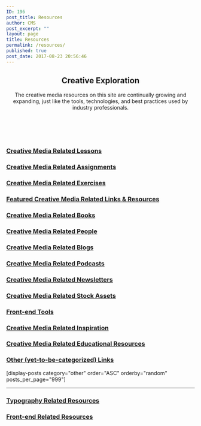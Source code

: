 ```yaml
---
ID: 196
post_title: Resources
author: CMS
post_excerpt: ""
layout: page
title: Resources
permalink: /resources/
published: true
post_date: 2017-08-23 20:56:46
---
```

<!-- wp:heading {"align":"center","className":"cms-page-title"} -->
<h2 style="text-align:center" class="cms-page-title">Creative Exploration</h2>
<!-- /wp:heading -->

<!-- wp:paragraph {"align":"center","className":"narrow-centered"} -->
<p style="text-align:center" class="narrow-centered">The creative media resources on this site are continually growing and expanding, just like the tools, technologies, and best practices used by industry professionals.</p>
<!-- /wp:paragraph -->

<!-- wp:spacer {"height":60} -->
<div style="height:60px" aria-hidden="true" class="wp-block-spacer"></div>
<!-- /wp:spacer -->

<!-- wp:uagb/advanced-heading {"block_id":"7e0be2e0-6060-467f-8a04-57d5e19c028b","headingTag":"h3","level":3} -->
<div class="wp-block-uagb-advanced-heading" id="uagb-adv-heading-7e0be2e0-6060-467f-8a04-57d5e19c028b"><h3 class="uagb-heading-text"><a href="/lessons/">Creative Media Related Lessons</a></h3><div class="uagb-separator-wrap"><div class="uagb-separator"></div></div><p class="uagb-desc-text"></p></div>
<!-- /wp:uagb/advanced-heading -->

<!-- wp:uagb/post-grid {"block_id":"3604588e-7788-4ced-9d98-391c046182a4","categories":"24","postsToShow":100,"displayPostDate":false,"displayPostExcerpt":false,"displayPostAuthor":false,"displayPostComment":false,"displayPostLink":false,"mcolumns":2,"orderBy":"rand","bgColor":"#ffffff","titleTag":"h4","contentPadding":10} /-->

<!-- wp:uagb/advanced-heading {"block_id":"84ac6dbe-9550-4d60-8bb8-b553112dd0e5","headingTag":"h3","level":3} -->
<div class="wp-block-uagb-advanced-heading" id="uagb-adv-heading-84ac6dbe-9550-4d60-8bb8-b553112dd0e5"><h3 class="uagb-heading-text"><a href="/category/assignments/">Creative Media Related Assignments</a></h3><div class="uagb-separator-wrap"><div class="uagb-separator"></div></div><p class="uagb-desc-text"></p></div>
<!-- /wp:uagb/advanced-heading -->

<!-- wp:uagb/post-grid {"block_id":"2b80b3b1-e7c1-4550-9bfe-6c181e2c7d7c","categories":"14","postsToShow":100,"displayPostDate":false,"displayPostExcerpt":false,"displayPostAuthor":false,"displayPostComment":false,"displayPostLink":false,"columns":4,"tcolumns":3,"mcolumns":2,"orderBy":"rand","bgColor":"#ffffff","titleTag":"h4","contentPadding":10} /-->

<!-- wp:uagb/advanced-heading {"block_id":"410d527d-da1d-4b42-8048-08580c5e8f03","headingTag":"h3","level":3} -->
<div class="wp-block-uagb-advanced-heading" id="uagb-adv-heading-410d527d-da1d-4b42-8048-08580c5e8f03"><h3 class="uagb-heading-text"><a href="/category/exercise/">Creative Media Related Exercises</a></h3><div class="uagb-separator-wrap"><div class="uagb-separator"></div></div><p class="uagb-desc-text"></p></div>
<!-- /wp:uagb/advanced-heading -->

<!-- wp:uagb/post-grid {"block_id":"7d4cfa62-83b0-472d-a51b-09d71b1586ca","categories":"19","postsToShow":100,"displayPostDate":false,"displayPostExcerpt":false,"displayPostAuthor":false,"displayPostComment":false,"displayPostLink":false,"columns":4,"tcolumns":3,"mcolumns":2,"orderBy":"rand","bgColor":"#ffffff","titleTag":"h4","contentPadding":10} /-->

<!-- wp:uagb/advanced-heading {"block_id":"04da6bbf-7c23-4574-ba6c-85c230777d6c","headingTag":"h3","level":3} -->
<div class="wp-block-uagb-advanced-heading" id="uagb-adv-heading-04da6bbf-7c23-4574-ba6c-85c230777d6c"><h3 class="uagb-heading-text"><a href="/category/featured/">Featured Creative Media Related Links &amp; Resources</a> </h3><div class="uagb-separator-wrap"><div class="uagb-separator"></div></div><p class="uagb-desc-text"></p></div>
<!-- /wp:uagb/advanced-heading -->

<!-- wp:uagb/post-grid {"block_id":"89b0e6b9-94a9-4f83-802a-45619a535ed4","categories":"20","postsToShow":100,"displayPostDate":false,"displayPostExcerpt":false,"displayPostAuthor":false,"displayPostComment":false,"displayPostLink":false,"columns":4,"tcolumns":3,"mcolumns":2,"orderBy":"rand","bgColor":"#ffffff","titleTag":"h4","contentPadding":10} /-->

<!-- wp:uagb/advanced-heading {"block_id":"5a99df19-7fb5-4c9a-a1c3-e1adcb5bd991","headingTag":"h3","level":3} -->
<div class="wp-block-uagb-advanced-heading" id="uagb-adv-heading-5a99df19-7fb5-4c9a-a1c3-e1adcb5bd991"><h3 class="uagb-heading-text"><a href="/category/books/">Creative Media Related Books</a></h3><div class="uagb-separator-wrap"><div class="uagb-separator"></div></div><p class="uagb-desc-text"></p></div>
<!-- /wp:uagb/advanced-heading -->

<!-- wp:uagb/post-grid {"block_id":"f5309129-5503-4b06-bba7-e337689a6406","categories":"16","postsToShow":100,"displayPostDate":false,"displayPostExcerpt":false,"displayPostAuthor":false,"displayPostComment":false,"imgSize":"medium","displayPostLink":false,"columns":4,"tcolumns":3,"mcolumns":2,"orderBy":"rand","bgColor":"#ffffff","titleTag":"h4","contentPadding":10} /-->

<!-- wp:uagb/advanced-heading {"block_id":"7b272fd1-ebe8-4b4a-8e7b-f93ccffc513e","headingTag":"h3","level":3} -->
<div class="wp-block-uagb-advanced-heading" id="uagb-adv-heading-7b272fd1-ebe8-4b4a-8e7b-f93ccffc513e"><h3 class="uagb-heading-text"><a href="/category/people/">Creative Media Related People</a></h3><div class="uagb-separator-wrap"><div class="uagb-separator"></div></div><p class="uagb-desc-text"></p></div>
<!-- /wp:uagb/advanced-heading -->

<!-- wp:uagb/post-grid {"block_id":"dab8fe33-f117-4228-9656-3bdd3acc9161","categories":"28","postsToShow":100,"displayPostDate":false,"displayPostExcerpt":false,"displayPostAuthor":false,"displayPostComment":false,"imgSize":"thumbnail","displayPostLink":false,"columns":4,"tcolumns":3,"mcolumns":2,"orderBy":"rand","bgColor":"#ffffff","titleTag":"h4","contentPadding":10} /-->

<!-- wp:uagb/advanced-heading {"block_id":"3b6379db-019c-4087-a2c4-ae6e1c4e8c82","headingTag":"h3","level":3} -->
<div class="wp-block-uagb-advanced-heading" id="uagb-adv-heading-3b6379db-019c-4087-a2c4-ae6e1c4e8c82"><h3 class="uagb-heading-text"><a href="/category/blogs/">Creative Media Related Blogs</a></h3><div class="uagb-separator-wrap"><div class="uagb-separator"></div></div><p class="uagb-desc-text"></p></div>
<!-- /wp:uagb/advanced-heading -->

<!-- wp:uagb/post-grid {"block_id":"5a747a6f-f927-4231-937f-c7a11872a81c","categories":"15","postsToShow":100,"displayPostDate":false,"displayPostExcerpt":false,"displayPostAuthor":false,"displayPostComment":false,"imgSize":"medium","displayPostLink":false,"columns":4,"tcolumns":3,"mcolumns":2,"orderBy":"rand","bgColor":"#ffffff","titleTag":"h4","contentPadding":10} /-->

<!-- wp:uagb/advanced-heading {"block_id":"d6a3af14-e709-46c9-b6e8-42431a128ab6","headingTag":"h3","level":3} -->
<div class="wp-block-uagb-advanced-heading" id="uagb-adv-heading-d6a3af14-e709-46c9-b6e8-42431a128ab6"><h3 class="uagb-heading-text"><a href="/category/podcasts/">Creative Media Related Podcasts</a></h3><div class="uagb-separator-wrap"><div class="uagb-separator"></div></div><p class="uagb-desc-text"></p></div>
<!-- /wp:uagb/advanced-heading -->

<!-- wp:uagb/post-grid {"block_id":"1bacee10-cb90-466e-8314-9dc38f8e5793","categories":"29","postsToShow":100,"displayPostDate":false,"displayPostExcerpt":false,"displayPostAuthor":false,"displayPostComment":false,"imgSize":"medium","displayPostLink":false,"columns":4,"tcolumns":3,"mcolumns":2,"orderBy":"rand","bgColor":"#ffffff","titleTag":"h4","contentPadding":10} /-->

<!-- wp:uagb/advanced-heading {"block_id":"43817531-c627-408a-a4a3-93e9207df3f0","headingTag":"h3","level":3} -->
<div class="wp-block-uagb-advanced-heading" id="uagb-adv-heading-43817531-c627-408a-a4a3-93e9207df3f0"><h3 class="uagb-heading-text"><a href="/category/newsletters/">Creative Media Related Newsletters</a></h3><div class="uagb-separator-wrap"><div class="uagb-separator"></div></div><p class="uagb-desc-text"></p></div>
<!-- /wp:uagb/advanced-heading -->

<!-- wp:uagb/post-grid {"block_id":"49e067f1-2ea3-4e78-9a80-8d93198bea1a","categories":"25","postsToShow":100,"displayPostDate":false,"displayPostExcerpt":false,"displayPostAuthor":false,"displayPostComment":false,"imgSize":"medium","displayPostLink":false,"columns":4,"tcolumns":3,"mcolumns":2,"orderBy":"rand","bgColor":"#ffffff","titleTag":"h4","contentPadding":10} /-->

<!-- wp:uagb/advanced-heading {"block_id":"a30216c1-64a0-4f2e-8205-86f49bcd4fc5","headingTag":"h3","level":3} -->
<div class="wp-block-uagb-advanced-heading" id="uagb-adv-heading-a30216c1-64a0-4f2e-8205-86f49bcd4fc5"><h3 class="uagb-heading-text"><a href="/category/stock-photography/">Creative Media Related Stock Assets</a></h3><div class="uagb-separator-wrap"><div class="uagb-separator"></div></div><p class="uagb-desc-text"></p></div>
<!-- /wp:uagb/advanced-heading -->

<!-- wp:uagb/post-grid {"block_id":"214650a1-0666-44b7-a1f6-f197a4ce5251","categories":"30","postsToShow":100,"displayPostDate":false,"displayPostExcerpt":false,"displayPostAuthor":false,"displayPostComment":false,"imgSize":"medium","displayPostLink":false,"columns":4,"tcolumns":3,"mcolumns":2,"orderBy":"rand","bgColor":"#ffffff","titleTag":"h4","contentPadding":10} /-->

<!-- wp:uagb/advanced-heading {"block_id":"decd864d-cf8a-4508-8f0f-7440d5bac20d","headingTag":"h3","level":3} -->
<div class="wp-block-uagb-advanced-heading" id="uagb-adv-heading-decd864d-cf8a-4508-8f0f-7440d5bac20d"><h3 class="uagb-heading-text"><a href="/category/front-end-tools/">Front-end Tools</a></h3><div class="uagb-separator-wrap"><div class="uagb-separator"></div></div><p class="uagb-desc-text"></p></div>
<!-- /wp:uagb/advanced-heading -->

<!-- wp:uagb/post-grid {"block_id":"9dfa4455-2e8a-4ce3-9479-3be9870f61fe","categories":"21","postsToShow":100,"displayPostDate":false,"displayPostExcerpt":false,"displayPostAuthor":false,"displayPostComment":false,"imgSize":"medium","displayPostLink":false,"columns":4,"tcolumns":3,"mcolumns":2,"orderBy":"rand","bgColor":"#ffffff","titleTag":"h4","contentPadding":10} /-->

<!-- wp:uagb/advanced-heading {"block_id":"33456866-2486-4c5e-8f6c-e2363b0b3ea5","headingTag":"h3","level":3} -->
<div class="wp-block-uagb-advanced-heading" id="uagb-adv-heading-33456866-2486-4c5e-8f6c-e2363b0b3ea5"><h3 class="uagb-heading-text"><a href="/category/inspiration/">Creative Media Related Inspiration</a></h3><div class="uagb-separator-wrap"><div class="uagb-separator"></div></div><p class="uagb-desc-text"></p></div>
<!-- /wp:uagb/advanced-heading -->

<!-- wp:uagb/post-grid {"block_id":"4e9b119b-0496-4323-bef1-b66b82943589","categories":"23","postsToShow":100,"displayPostDate":false,"displayPostExcerpt":false,"displayPostAuthor":false,"displayPostComment":false,"imgSize":"medium","displayPostLink":false,"columns":4,"tcolumns":3,"mcolumns":2,"orderBy":"rand","bgColor":"#ffffff","titleTag":"h4","contentPadding":10} /-->

<!-- wp:uagb/advanced-heading {"block_id":"4699a0ec-c611-473a-a47b-76e24f1c0d52","headingTag":"h3","level":3} -->
<div class="wp-block-uagb-advanced-heading" id="uagb-adv-heading-4699a0ec-c611-473a-a47b-76e24f1c0d52"><h3 class="uagb-heading-text"><a href="/category/educational/">Creative Media Related Educational Resources</a></h3><div class="uagb-separator-wrap"><div class="uagb-separator"></div></div><p class="uagb-desc-text"></p></div>
<!-- /wp:uagb/advanced-heading -->

<!-- wp:uagb/post-grid {"block_id":"929f9baf-8599-4ce3-9e9d-2325a24c4040","categories":"17","postsToShow":100,"displayPostDate":false,"displayPostExcerpt":false,"displayPostAuthor":false,"displayPostComment":false,"imgSize":"medium","displayPostLink":false,"columns":4,"tcolumns":3,"mcolumns":2,"orderBy":"rand","bgColor":"#ffffff","titleTag":"h4","contentPadding":10} /-->

<!-- wp:uagb/advanced-heading {"block_id":"89b49077-b37d-454e-9be0-8f3a51fbfd53","headingTag":"h3","level":3} -->
<div class="wp-block-uagb-advanced-heading" id="uagb-adv-heading-89b49077-b37d-454e-9be0-8f3a51fbfd53"><h3 class="uagb-heading-text"><a href="/category/other/">Other (yet-to-be-categorized) Links</a></h3><div class="uagb-separator-wrap"><div class="uagb-separator"></div></div><p class="uagb-desc-text"></p></div>
<!-- /wp:uagb/advanced-heading -->

<!-- wp:shortcode -->
[display-posts category="other"  order="ASC" orderby="random" posts_per_page="999"]
<!-- /wp:shortcode -->

<!-- wp:separator -->
<hr class="wp-block-separator"/>
<!-- /wp:separator -->

<!-- wp:uagb/advanced-heading {"block_id":"6ba9d91c-515c-44d2-9634-c58ae16de8df","headingTag":"h3","level":3} -->
<div class="wp-block-uagb-advanced-heading" id="uagb-adv-heading-6ba9d91c-515c-44d2-9634-c58ae16de8df"><h3 class="uagb-heading-text"><a href="/tag/typography/">Typography Related Resources</a></h3><div class="uagb-separator-wrap"><div class="uagb-separator"></div></div><p class="uagb-desc-text"></p></div>
<!-- /wp:uagb/advanced-heading -->

<!-- wp:uagb/post-grid {"block_id":"a91a821d-bb80-4a10-8373-1904c3e5ba1a","categories":"41","taxonomyType":"post_tag","postsToShow":100,"displayPostDate":false,"displayPostExcerpt":false,"displayPostAuthor":false,"displayPostComment":false,"imgSize":"medium","displayPostLink":false,"columns":4,"tcolumns":3,"mcolumns":2,"orderBy":"rand","bgColor":"#ffffff","titleTag":"h4","contentPadding":10} /-->

<!-- wp:uagb/advanced-heading {"block_id":"814d2f60-4939-476c-89c6-9824dbe8491f","headingTag":"h3","level":3} -->
<div class="wp-block-uagb-advanced-heading" id="uagb-adv-heading-814d2f60-4939-476c-89c6-9824dbe8491f"><h3 class="uagb-heading-text"><a href="/tag/frontendwebdev/">Front-end Related Resources</a></h3><div class="uagb-separator-wrap"><div class="uagb-separator"></div></div><p class="uagb-desc-text"></p></div>
<!-- /wp:uagb/advanced-heading -->

<!-- wp:uagb/post-grid {"block_id":"ea58fd1a-e85e-43cc-8da5-22bac0e3f7fe","categories":"33","taxonomyType":"post_tag","postsToShow":100,"displayPostDate":false,"displayPostExcerpt":false,"displayPostAuthor":false,"displayPostComment":false,"imgSize":"medium","displayPostLink":false,"columns":4,"tcolumns":3,"mcolumns":2,"orderBy":"rand","bgColor":"#ffffff","titleTag":"h4","contentPadding":10} /-->